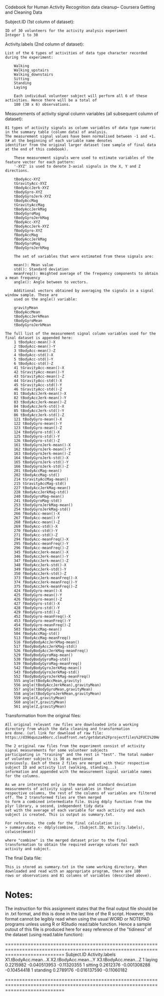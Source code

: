  Codebook for Human Activity Recognition data cleanup– Coursera Getting and Cleaning Data


Subject.ID (1st column of dataset):

	ID of 30 volunteers for the activity analysis experiment
 	Integer 1 to 30


Activity.labels (2nd column of dataset):

	List of the 6 types of activities of data type character recorded during the experiment:

		Walking
		Walking_upstairs
		Walking_downstairs
		Sitting
		Standing
		Laying

		Each individual volunteer subject will perform all 6 of these activities. Hence there will be a total of
		180 (30 x 6) observations.


Measurements of activity signal column variables (all subsequent column of dataset):

	81 types of activity signals as column variables of data type numeric in the summary table (column data) of analysis. 
	The measurement signal values have been normalised between -1 and +1. X# at the beginning of each variable name denotes 
	identifier from the original larger dataset (see sample of final data at the end of this codebook).

		These measurement signals were used to estimate variables of the feature vector for each pattern:  
		'-XYZ' is used to denote 3-axial signals in the X, Y and Z directions.

		tBodyAcc-XYZ
		tGravityAcc-XYZ
		tBodyAccJerk-XYZ
		tBodyGyro-XYZ
		tBodyGyroJerk-XYZ
		tBodyAccMag
		tGravityAccMag
		tBodyAccJerkMag
		tBodyGyroMag
		tBodyGyroJerkMag
		fBodyAcc-XYZ
		fBodyAccJerk-XYZ
		fBodyGyro-XYZ
		fBodyAccMag
		fBodyAccJerkMag
		fBodyGyroMag
		fBodyGyroJerkMag

		The set of variables that were estimated from these signals are: 

		mean(): Mean value
		std(): Standard deviation
		meanFreq(): Weighted average of the frequency components to obtain a mean frequency
		angle(): Angle between to vectors.

		Additional vectors obtained by averaging the signals in a signal window sample. These are 
		used on the angle() variable:

		gravityMean
		tBodyAccMean
		tBodyAccJerkMean
		tBodyGyroMean
		tBodyGyroJerkMean

	The full list of the measurement signal column variables used for the final dataset is appended here:
		1 tBodyAcc-mean()-X
		2 tBodyAcc-mean()-Y
		3 tBodyAcc-mean()-Z
		4 tBodyAcc-std()-X
		5 tBodyAcc-std()-Y
		6 tBodyAcc-std()-Z
		41 tGravityAcc-mean()-X
		42 tGravityAcc-mean()-Y
		43 tGravityAcc-mean()-Z
		44 tGravityAcc-std()-X
		45 tGravityAcc-std()-Y
		46 tGravityAcc-std()-Z
		81 tBodyAccJerk-mean()-X
		82 tBodyAccJerk-mean()-Y
		83 tBodyAccJerk-mean()-Z
		84 tBodyAccJerk-std()-X
		85 tBodyAccJerk-std()-Y
		86 tBodyAccJerk-std()-Z
		121 tBodyGyro-mean()-X
		122 tBodyGyro-mean()-Y
		123 tBodyGyro-mean()-Z
		124 tBodyGyro-std()-X
		125 tBodyGyro-std()-Y
		126 tBodyGyro-std()-Z
		161 tBodyGyroJerk-mean()-X
		162 tBodyGyroJerk-mean()-Y
		163 tBodyGyroJerk-mean()-Z
		164 tBodyGyroJerk-std()-X
		165 tBodyGyroJerk-std()-Y
		166 tBodyGyroJerk-std()-Z
		201 tBodyAccMag-mean()
		202 tBodyAccMag-std()
		214 tGravityAccMag-mean()
		215 tGravityAccMag-std()
		227 tBodyAccJerkMag-mean()
		228 tBodyAccJerkMag-std()
		240 tBodyGyroMag-mean()
		241 tBodyGyroMag-std()
		253 tBodyGyroJerkMag-mean()
		254 tBodyGyroJerkMag-std()
		266 fBodyAcc-mean()-X
		267 fBodyAcc-mean()-Y
		268 fBodyAcc-mean()-Z
		269 fBodyAcc-std()-X
		270 fBodyAcc-std()-Y
		271 fBodyAcc-std()-Z
		294 fBodyAcc-meanFreq()-X
		295 fBodyAcc-meanFreq()-Y
		296 fBodyAcc-meanFreq()-Z
		345 fBodyAccJerk-mean()-X
		346 fBodyAccJerk-mean()-Y
		347 fBodyAccJerk-mean()-Z
		348 fBodyAccJerk-std()-X
		349 fBodyAccJerk-std()-Y
		350 fBodyAccJerk-std()-Z
		373 fBodyAccJerk-meanFreq()-X
		374 fBodyAccJerk-meanFreq()-Y
		375 fBodyAccJerk-meanFreq()-Z
		424 fBodyGyro-mean()-X
		425 fBodyGyro-mean()-Y
		426 fBodyGyro-mean()-Z
		427 fBodyGyro-std()-X
		428 fBodyGyro-std()-Y
		429 fBodyGyro-std()-Z
		452 fBodyGyro-meanFreq()-X
		453 fBodyGyro-meanFreq()-Y
		454 fBodyGyro-meanFreq()-Z
		503 fBodyAccMag-mean()
		504 fBodyAccMag-std()
		513 fBodyAccMag-meanFreq()
		516 fBodyBodyAccJerkMag-mean()
		517 fBodyBodyAccJerkMag-std()
		526 fBodyBodyAccJerkMag-meanFreq()
		529 fBodyBodyGyroMag-mean()
		530 fBodyBodyGyroMag-std()
		539 fBodyBodyGyroMag-meanFreq()
		542 fBodyBodyGyroJerkMag-mean()
		543 fBodyBodyGyroJerkMag-std()
		552 fBodyBodyGyroJerkMag-meanFreq()
		555 angle(tBodyAccMean,gravity)
		556 angle(tBodyAccJerkMean),gravityMean)
		557 angle(tBodyGyroMean,gravityMean)
		558 angle(tBodyGyroJerkMean,gravityMean)
		559 angle(X,gravityMean)
		560 angle(Y,gravityMean)
		561 angle(Z,gravityMean)
		



Transformation from the original files:

	All original relevant raw files are downloaded into a working directory from which the data cleaning and transformation 
	are done. (url link for download of raw file: https://d396qusza40orc.cloudfront.net/getdata%2Fprojectfiles%2FUCI%20HAR%20Dataset.zip)

	The 2 original raw files from the experiment consist of activity signal measurements for some volunteer subjects 
	participating in "training" and the rest in "test". The total number of volunteer subjects is 30 as mentioned 
	previously. Each of these 2 files are merged with their respective subject ID and activity list (walking, standing...)
	information and appended with the measurement signal variable names for the columns. 

	As we are interested only in the mean and standard deviation measurements of activity signal variables in their 
	respective columns, the rest of the columns of variables are filtered off. The 2 transformed files are then merged 
	to form a combined intermediate file. Using ddply function from the plyr library, a second, independent tidy data 
	set with the average of each variable for each activity and each subject is created. This is output as summary.txt.

	For reference, the code for the final calculation is:
	> summary.data <- ddply(combine, .(Subject.ID, Activity.labels), colwise(mean))

	where "combine" is the merged dataset prior to the final transformation to obtain the required average values for each
	activity and subject.



The final Data file:
	
 	This is stored as summary.txt in the same working directory. When downloaded and read with an appropriate program, there are 180 
	rows or observations and 81 columns of variables (described above). 
	


Notes: 
======
The instruction for this assignment states that the final output file should be in .txt format,  and this is done in the last line of
the R script. However, this format cannot be legibly read when using the usual WORD or NOTEPAD programs unless using R or RStudio 
read.table function. Hence a sample outout of this file is produced here for easy reference of the "tidiness" of the dataset 
(using read.table function):

=================================================================================================================================
Subject.ID		Activity.labels	X1.tBodyAcc.mean...X	X2.tBodyAcc.mean...Y	X3.tBodyAcc.mean...Z
1			laying		0.2215982		-0.040513953		-0.11320355	
1			sitting		0.2612376		-0.001308288		-0.10454418	
1			standing	0.2789176		-0.016137590		-0.11060182	

=================================================================================================================================	


